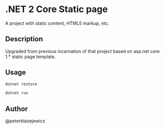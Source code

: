 # .NET 2 Core Static page

A project with static content, HTML5 markup, etc.

## Description

Upgraded from previous incarnation of that project based on asp.net core 1.\* static page template.

## Usage

```sh
dotnet restore

dotnet run
```

## Author

@peterblazejewicz
